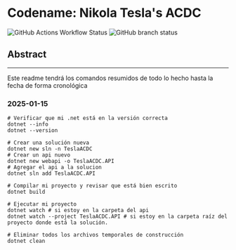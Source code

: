 

# Codename: Nikola Tesla's ACDC
![GitHub Actions Workflow Status](https://img.shields.io/github/actions/workflow/status/dracvs/NIKOLA_TESLA_G1_2025_NODO/.github%2Fworkflows%2Fdotnet.yml)
![GitHub branch status](https://img.shields.io/github/checks-status/dracvs/NIKOLA_TESLA_G1_2025_NODO/main)

## Abstract

---
Este readme tendrá los comandos resumidos de todo lo hecho hasta la fecha de forma cronológica

### 2025-01-15

```shell
# Verificar que mi .net está en la versión correcta
dotnet --info
dotnet --version

# Crear una solución nueva
dotnet new sln -n TeslaACDC
# Crear un api nuevo
dotnet new webapi -o TeslaACDC.API
# Agregar el api a la solucion
dotnet sln add TeslaACDC.API

# Compilar mi proyecto y revisar que está bien escrito
dotnet build

# Ejecutar mi proyecto
dotnet watch # si estoy en la carpeta del api
dotnet watch --project TeslaACDC.API # si estoy en la carpeta raíz del proyecto donde está la solución.

# Eliminar todos los archivos temporales de construcción
dotnet clean


```
